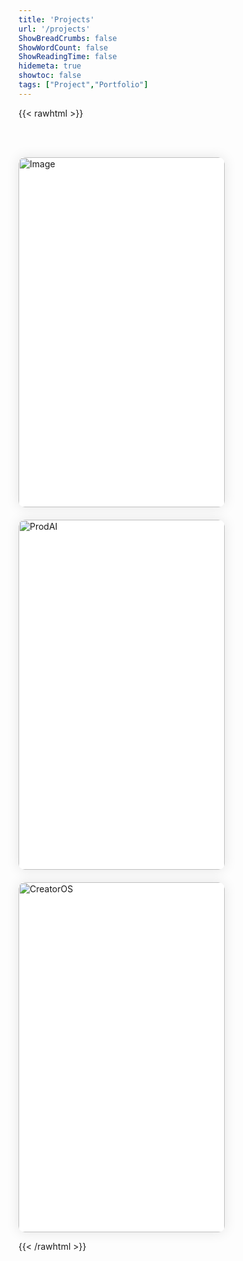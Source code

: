 ```yaml
---
title: 'Projects'
url: '/projects'
ShowBreadCrumbs: false
ShowWordCount: false
ShowReadingTime: false
hidemeta: true
showtoc: false
tags: ["Project","Portfolio"]
---
```



{{< rawhtml >}}

<br/><br/>

<style>
    .card-container {
        display: grid;
        grid-template-columns: repeat(auto-fill, minmax(300px, 1fr));
        gap: 20px;
        justify-content: center;
    }
    .card {
        width: 330px;
        height: 560px; /* Fixed height for the card */
        background-color: #fff;
        border-radius: 10px;
        overflow: hidden;
        box-shadow: 0 0 20px rgba(0, 0, 0, 0.1);
    }
    .card img {
        width: 100%;
        display: block;
        border-top-left-radius: 10px;
        border-top-right-radius: 10px;
        margin-top: 0px;
    }
    .card-content {
        padding: 0px 20px;
    }
    .card-title {
        margin-top: 0;
        margin-bottom: 10px;
        font-size: 20px;
        font-weight: bold;
    }
    .card-description {
        margin-top: 0;
        margin-bottom: 20px;
        font-size: 16px;
    }
    .card-button {
        display: block;
        width: 100%;
        padding: 10px 20px;
        background-color: #1e1e1e;
        color: #fff;
        border: none;
        border-radius: 5px;
        font-size: 16px;
        cursor: pointer;
        text-align: center;
    }

    /* Override Dark mode on Cards */
    .dark .card-title,.card-description, .card-description a{
    color: #000; /* Change to your desired text color */
    }
</style>

<div class="card-container">
    <div class="card">
        <img src="/img/isagani-jaen.png" alt="Image">
        <div class="card-content">
            <h2 class="card-title">Personal Website</h2>
            <p class="card-description">My online portfolio, <a href="https://isaganijaen.com">isaganijaen.com</a> was created using Hugo.</p>
            <a href="/"class="card-button">Visit Site</a>
        </div>
    </div>
    <div class="card">
        <img src="/img/prodAI.png" alt="ProdAI">
        <div class="card-content">
            <h2 class="card-title">ProdAI - AI Personal Assistant</h2>
            <p class="card-description">My AI personal assistant powered by Gemma 2B, Tailwind CSS, DaisyUI and VueJS.</p>
            <a href="https://github.com/isaganijaen/prodai"class="card-button">Visit Repository</a>
        </div>
    </div>   
    <div class="card">
        <img src="/img/content_3.png" alt="CreatorOS">
        <div class="card-content">
            <h2 class="card-title">CreatorOS</h2>
            <p class="card-description">A webapp built on to of NuxtJS. Its purpose is to help aspiring and new content creators streamline their content creation process</p>
            <a href="https://creatoros.space"class="card-button">Visit the Website</a>
        </div>
    </div>        
</div>








{{< /rawhtml >}}